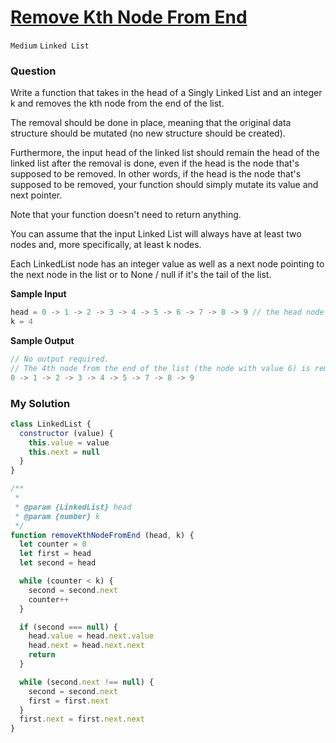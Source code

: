 # [Remove Kth Node From End](https://www.algoexpert.io/questions/remove-kth-node-from-end)

`Medium` `Linked List`

### Question

Write a function that takes in the head of a Singly Linked List and an integer k and removes the kth node from the end of the list.

The removal should be done in place, meaning that the original data structure should be mutated (no new structure should be created).

Furthermore, the input head of the linked list should remain the head of the linked list after the removal is done, even if the head is the node that's supposed to be removed. In other words, if the head is the node that's supposed to be removed, your function should simply mutate its value and next pointer.

Note that your function doesn't need to return anything.

You can assume that the input Linked List will always have at least two nodes and, more specifically, at least k nodes.

Each LinkedList node has an integer value as well as a next node pointing to the next node in the list or to None / null if it's the tail of the list.

**Sample Input**
```js
head = 0 -> 1 -> 2 -> 3 -> 4 -> 5 -> 6 -> 7 -> 8 -> 9 // the head node with value 0
k = 4
```

**Sample Output**
```js
// No output required.
// The 4th node from the end of the list (the node with value 6) is removed.
0 -> 1 -> 2 -> 3 -> 4 -> 5 -> 7 -> 8 -> 9
```

### My Solution
```js
class LinkedList {
  constructor (value) {
    this.value = value
    this.next = null
  }
}

/**
 * 
 * @param {LinkedList} head 
 * @param {number} k
 */
function removeKthNodeFromEnd (head, k) {
  let counter = 0
  let first = head
  let second = head

  while (counter < k) {
    second = second.next
    counter++
  }

  if (second === null) {
    head.value = head.next.value
    head.next = head.next.next
    return
  }

  while (second.next !== null) {
    second = second.next
    first = first.next
  }
  first.next = first.next.next
}
```
